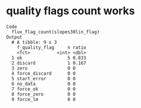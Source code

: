 # quality flags count works

    Code
      flux_flag_count(slopes30lin_flag)
    Output
      # A tibble: 9 x 3
        f_quality_flag     n ratio
        <fct>          <int> <dbl>
      1 ok                 5 0.833
      2 discard            1 0.167
      3 zero               0 0    
      4 force_discard      0 0    
      5 start_error        0 0    
      6 no_data            0 0    
      7 force_ok           0 0    
      8 force_zero         0 0    
      9 force_lm           0 0    

